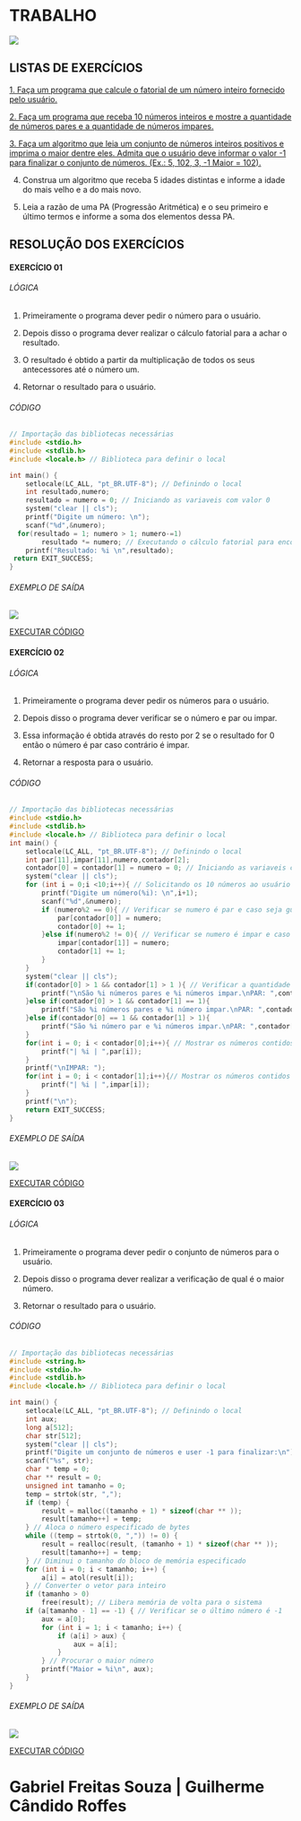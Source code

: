# TRABALHO  

[![](https://raw.githubusercontent.com/gabrielfreitassouza/Trabalho/master/IMAGENS/wp3295258-_1_-_2_.webp)](https://wallpapercave.com/wp/wp3295258.png)

## LISTAS DE EXERCÍCIOS 
[1. Faça um programa que calcule o fatorial de um número inteiro fornecido pelo usuário.](https://github.com/gabrielfreitassouza/Trabalho/#exerc%C3%ADcio-01 "1. Faça um programa que calcule o fatorial de um número inteiro fornecido pelo usuário.")

[2. Faça um programa que receba 10 números inteiros e mostre a quantidade de números pares e a quantidade de números impares.](https://github.com/gabrielfreitassouza/Trabalho/#exerc%C3%ADcio-02 "2. Faça um programa que receba 10 números inteiros e mostre a quantidade de números pares e a quantidade de números impares.")

[3.  Faça um algoritmo que leia um conjunto de números inteiros positivos e imprima o maior dentre eles. Admita que o usuário deve informar o valor -1 para finalizar o conjunto de números. (Ex.: 5, 102, 3, -1 Maior = 102).](https://github.com/gabrielfreitassouza/Trabalho/#exerc%C3%ADcio-03 "3.  Faça um algoritmo que leia um conjunto de números inteiros positivos e imprima o maior dentre eles. Admita que o usuário deve informar o valor -1 para finalizar o conjunto de números. (Ex.: 5, 102, 3, -1 Maior = 102).")

4. Construa um algoritmo que receba 5 idades distintas e informe a idade do mais velho e a do mais novo.

5. Leia a razão de uma PA (Progressão Aritmética) e o seu primeiro e último termos e informe a soma dos elementos dessa PA.

## RESOLUÇÃO DOS EXERCÍCIOS 
#### EXERCÍCIO 01
###### LÓGICA
1. Primeiramente o programa dever pedir o número para o usuário.

2. Depois disso o programa dever realizar o cálculo fatorial para a achar o resultado.

3. O resultado é obtido a partir da multiplicação de todos os seus antecessores  até o número um.

4. Retornar o resultado para o usuário.

###### CÓDIGO
```c
// Importação das bibliotecas necessárias
#include <stdio.h>
#include <stdlib.h>
#include <locale.h> // Biblioteca para definir o local

int main() {
    setlocale(LC_ALL, "pt_BR.UTF-8"); // Definindo o local
    int resultado,numero;
    resultado = numero = 0; // Iniciando as variaveis com valor 0
    system("clear || cls");
    printf("Digite um número: \n");
    scanf("%d",&numero);
  for(resultado = 1; numero > 1; numero-=1)
        resultado *= numero; // Executando o cálculo fatorial para encontra o resultado
    printf("Resultado: %i \n",resultado);
 return EXIT_SUCCESS;
}
```
###### EXEMPLO DE SAÍDA
[![](https://github.com/gabrielfreitassouza/Trabalho/blob/master/IMAGENS/01EX.png?raw=true)](https://github.com/gabrielfreitassouza/Trabalho/blob/master/IMAGENS/01EX.png?raw=true)

[EXECUTAR CÓDIGO](https://replit.com/@gabrielfreitass/TB02EXERCICIO1 "EXECUTAR CÓDIGO")

#### EXERCÍCIO 02
###### LÓGICA
1. Primeiramente o programa dever pedir os números para o usuário.

2. Depois disso o programa dever verificar se o número e par ou impar.

3. Essa informação é obtida através do resto por 2 se o resultado for 0 então o número é par caso contrário é impar.

4. Retornar a resposta para o usuário.

###### CÓDIGO
```c
// Importação das bibliotecas necessárias
#include <stdio.h>
#include <stdlib.h>
#include <locale.h> // Biblioteca para definir o local
int main() {
    setlocale(LC_ALL, "pt_BR.UTF-8"); // Definindo o local
    int par[11],impar[11],numero,contador[2];
    contador[0] = contador[1] = numero = 0; // Iniciando as variaveis com valor 0
    system("clear || cls");
    for (int i = 0;i <10;i++){ // Solicitando os 10 números ao usuário
        printf("Digite um número(%i): \n",i+1);
        scanf("%d",&numero);
        if (numero%2 == 0){ // Verificar se numero é par e caso seja guardar no vetor par e adicionar 1 ao contador de números
            par[contador[0]] = numero;
            contador[0] += 1;
        }else if(numero%2 != 0){ // Verificar se numero é impar e caso seja guardar no vetor impar e adicionar 1 ao contador de números
            impar[contador[1]] = numero;
            contador[1] += 1;
        }
    }
    system("clear || cls");
    if(contador[0] > 1 && contador[1] > 1 ){ // Verificar a quantidade de cada contador para mostrar a quantidade de números par e impar achado
        printf("\nSão %i números pares e %i números impar.\nPAR: ",contador[0],contador[1]);
    }else if(contador[0] > 1 && contador[1] == 1){
        printf("São %i números pares e %i número impar.\nPAR: ",contador[0],contador[1]);
    }else if(contador[0] == 1 && contador[1] > 1){
        printf("São %i número par e %i números impar.\nPAR: ",contador[0],contador[1]);
    }
    for(int i = 0; i < contador[0];i++){ // Mostrar os números contidos no vetor par.
        printf("| %i | ",par[i]);
    }
    printf("\nIMPAR: ");
    for(int i = 0; i < contador[1];i++){// Mostrar os números contidos no vetor impar.
        printf("| %i | ",impar[i]);
    }
    printf("\n");
    return EXIT_SUCCESS;
}
```
###### EXEMPLO DE SAÍDA
[![](https://github.com/gabrielfreitassouza/Trabalho/blob/master/IMAGENS/02EX.png?raw=true)](https://github.com/gabrielfreitassouza/Trabalho/blob/master/IMAGENS/02EX.png?raw=true)

[EXECUTAR CÓDIGO](https://replit.com/@gabrielfreitass/TB02EXERCICIO2 "EXECUTAR CÓDIGO")
#### EXERCÍCIO 03
###### LÓGICA
1. Primeiramente o programa dever pedir o conjunto de números para o usuário.

2. Depois disso o programa dever realizar a verificação de qual é o maior número.

3. Retornar o resultado para o usuário.

###### CÓDIGO
```c
// Importação das bibliotecas necessárias
#include <string.h>
#include <stdio.h>
#include <stdlib.h>
#include <locale.h> // Biblioteca para definir o local

int main() {
    setlocale(LC_ALL, "pt_BR.UTF-8"); // Definindo o local
    int aux;
    long a[512];
    char str[512];
    system("clear || cls");
    printf("Digite um conjunto de números e user -1 para finalizar:\n");
    scanf("%s", str);
    char * temp = 0;
    char ** result = 0;
    unsigned int tamanho = 0;
    temp = strtok(str, ",");
    if (temp) {
        result = malloc((tamanho + 1) * sizeof(char ** ));
        result[tamanho++] = temp;
    } // Aloca o número especificado de bytes 
    while ((temp = strtok(0, ",")) != 0) {
        result = realloc(result, (tamanho + 1) * sizeof(char ** ));
        result[tamanho++] = temp;
    } // Diminui o tamanho do bloco de memória especificado 
    for (int i = 0; i < tamanho; i++) {
        a[i] = atol(result[i]);
    } // Converter o vetor para inteiro
    if (tamanho > 0)
        free(result); // Libera memória de volta para o sistema 
    if (a[tamanho - 1] == -1) { // Verificar se o último número é -1
        aux = a[0];
        for (int i = 1; i < tamanho; i++) {
            if (a[i] > aux) {
                aux = a[i];
            }
        } // Procurar o maior número
        printf("Maior = %i\n", aux);
    }
}
```
###### EXEMPLO DE SAÍDA
[![](https://github.com/gabrielfreitassouza/Trabalho/blob/master/IMAGENS/03EX.png?raw=true)](https://github.com/gabrielfreitassouza/Trabalho/blob/master/IMAGENS/03EX.png?raw=true)

[EXECUTAR CÓDIGO](https://replit.com/@gabrielfreitass/TB02EXERCICIO3 "EXECUTAR CÓDIGO")

# Gabriel Freitas Souza  |  Guilherme Cândido Roffes
